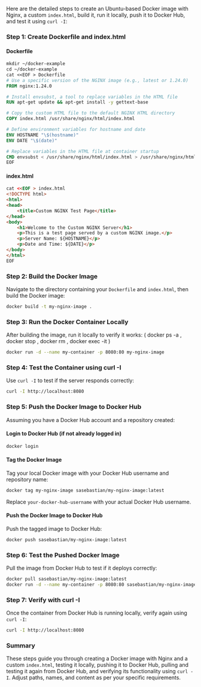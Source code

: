 Here are the detailed steps to create an Ubuntu-based Docker image with Nginx, a custom `index.html`, build it, run it locally, push it to Docker Hub, and test it using `curl -I`:

### Step 1: Create Dockerfile and index.html

#### Dockerfile

```dockerfile
mkdir ~/docker-example
cd ~/docker-example
cat <<EOF > Dockerfile
# Use a specific version of the NGINX image (e.g., latest or 1.24.0)
FROM nginx:1.24.0

# Install envsubst, a tool to replace variables in the HTML file
RUN apt-get update && apt-get install -y gettext-base

# Copy the custom HTML file to the default NGINX HTML directory
COPY index.html /usr/share/nginx/html/index.html

# Define environment variables for hostname and date
ENV HOSTNAME "\$(hostname)"
ENV DATE "\$(date)"

# Replace variables in the HTML file at container startup
CMD envsubst < /usr/share/nginx/html/index.html > /usr/share/nginx/html/index.html && nginx -g 'daemon off;'
EOF
```

#### index.html

```html
cat <<EOF > index.html
<!DOCTYPE html>
<html>
<head>
    <title>Custom NGINX Test Page</title>
</head>
<body>
    <h1>Welcome to the Custom NGINX Server</h1>
    <p>This is a test page served by a custom NGINX image.</p>
    <p>Server Name: ${HOSTNAME}</p>
    <p>Date and Time: ${DATE}</p>
</body>
</html>
EOF
```

### Step 2: Build the Docker Image

Navigate to the directory containing your `Dockerfile` and `index.html`, then build the Docker image:

```bash
docker build -t my-nginx-image .
```

### Step 3: Run the Docker Container Locally

After building the image, run it locally to verify it works: ( docker ps -a , docker stop , docker rm , docker exec -it )

```bash
docker run -d --name my-container -p 8080:80 my-nginx-image
```

### Step 4: Test the Container using curl -I

Use `curl -I` to test if the server responds correctly:

```bash
curl -I http://localhost:8080
```

### Step 5: Push the Docker Image to Docker Hub

Assuming you have a Docker Hub account and a repository created:

#### Login to Docker Hub (if not already logged in)

```bash
docker login
```

#### Tag the Docker Image

Tag your local Docker image with your Docker Hub username and repository name:

```bash
docker tag my-nginx-image sasebastian/my-nginx-image:latest
```

Replace `your-docker-hub-username` with your actual Docker Hub username.

#### Push the Docker Image to Docker Hub

Push the tagged image to Docker Hub:

```bash
docker push sasebastian/my-nginx-image:latest
```

### Step 6: Test the Pushed Docker Image

Pull the image from Docker Hub to test if it deploys correctly:

```bash
docker pull sasebastian/my-nginx-image:latest
docker run -d --name my-container -p 8080:80 sasebastian/my-nginx-image:latest
```

### Step 7: Verify with curl -I

Once the container from Docker Hub is running locally, verify again using `curl -I`:

```bash
curl -I http://localhost:8080
```

### Summary

These steps guide you through creating a Docker image with Nginx and a custom `index.html`, testing it locally, pushing it to Docker Hub, pulling and testing it again from Docker Hub, and verifying its functionality using `curl -I`. Adjust paths, names, and content as per your specific requirements.

